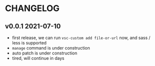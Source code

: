 # CHANGELOG

## v0.0.1 2021-07-10

- first release, we can run `vsc-custom add file-or-url` now, and sass / less is supported
- `manage` command is under construction
- auto patch is under construction
- tired, will continue in days
